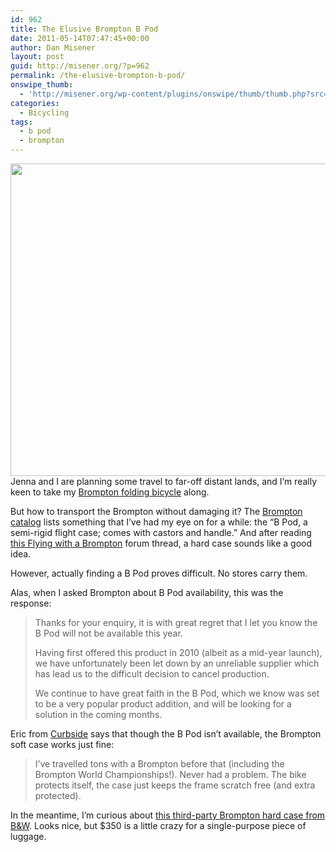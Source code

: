 ```yaml
---
id: 962
title: The Elusive Brompton B Pod
date: 2011-05-14T07:47:45+00:00
author: Dan Misener
layout: post
guid: http://misener.org/?p=962
permalink: /the-elusive-brompton-b-pod/
onswipe_thumb:
  - 'http://misener.org/wp-content/plugins/onswipe/thumb/thumb.php?src=http://misener.org/wp-content/uploads/2011/05/bpod.jpg&amp;w=600&amp;h=800&amp;zc=1&amp;q=75&amp;f=0'
categories:
  - Bicycling
tags:
  - b pod
  - brompton
---
```

<img src="http://misener.org/wp-content/uploads/2011/05/bpod.jpg" alt="" title="bpod" width="661" height="500" class="alignnone size-full wp-image-963" srcset="http://home.misener.org/wordpress/wp-content/uploads/2011/05/bpod.jpg 661w, http://home.misener.org/wordpress/wp-content/uploads/2011/05/bpod-300x226.jpg 300w" sizes="(max-width: 661px) 100vw, 661px" />Jenna and I are planning some travel to far-off distant lands, and I&#8217;m really keen to take my [Brompton folding bicycle](http://www.brompton.co.uk/) along.

But how to transport the Brompton without damaging it? The [Brompton catalog](http://www.brompton.co.uk/technical/spares/category.asp?q=C2) lists something that I&#8217;ve had my eye on for a while: the &#8220;B Pod, a semi-rigid flight case; comes with castors and handle.&#8221; And after reading [this Flying with a Brompton](http://www.bikeforums.net/archive/index.php/t-218198.html) forum thread, a hard case sounds like a good idea.

However, actually finding a B Pod proves difficult. No stores carry them.

Alas, when I asked Brompton about B Pod availability, this was the response:

> Thanks for your enquiry, it is with great regret that I let you know the B Pod will not be available this year.
> 
> Having first offered this product in 2010 (albeit as a mid-year launch), we have unfortunately been let down by an unreliable supplier which has lead us to the difficult decision to cancel production.
> 
> We continue to have great faith in the B Pod, which we know was set to be a very popular product addition, and will be looking for a solution in the coming months.

Eric from [Curbside](http://store.curbside.on.ca/) says that though the B Pod isn&#8217;t available, the Brompton soft case works just fine:

> I&#8217;ve travelled tons with a Brompton before that (including the Brompton World Championships!). Never had a problem. The bike protects itself, the case just keeps the frame scratch free (and extra protected). 

In the meantime, I&#8217;m curious about [this third-party Brompton hard case from B&W](http://www.calhouncycle.com/ProductCart/pc/viewPrd.asp?idcategory=138&idproduct=1252). Looks nice, but $350 is a little crazy for a single-purpose piece of luggage.
